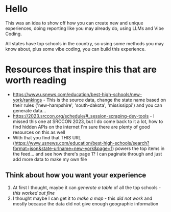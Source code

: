 # Hello

This was an idea to show off how you can create new and unique experiences, doing reporting like you may already do, using LLMs and Vibe Coding.

All states have top schools in the country, so using some methods you may know about, plus some vibe coding, you can build this experience.

# Resources that inspire this that are worth reading

* https://www.usnews.com/education/best-high-schools/new-york/rankings - This is the source data, change the state name based on their rules ('new-hampshire', 'south-dakota', 'mississippi') and you can generate data...
* https://2023.srccon.org/schedule/#_session-scraping-dev-tools - I missed this one at SRCCON 2023, but I do come back to it a lot, how to find hidden APIs on the internet I'm sure there are plenty of good resources on this as well
* With that you find that THIS URL (https://www.usnews.com/education/best-high-schools/search?format=json&state-urlname=new-york&page=1) powers the top items in the feed... and see how there's page 1? I can paginate through and just add more data to make my own file


## Think about how you want your experience
1. At first I thought, maybe it can *generate a table* of all the top schools - *this worked out fine*
2. I thought maybe I can get it to *make a map* - this *did not work* and mostly because the data did not give enough geographic information 